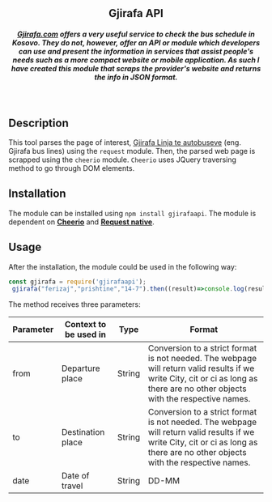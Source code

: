 # <h2 align="center">Gjirafa API</h2>


<h5 align="center"><a href="gjirafa.com">Gjirafa.com</a> offers a very useful service to check the bus schedule in Kosovo. They do not, however, offer an API or module which developers can use and present the information in services that assist people's needs such as a more compact website or mobile application. As such I have created this module that scraps the provider's website and returns the info in JSON format.</h5>
<br/>

## Description
This tool parses the page of interest, <a href="https://gjirafa.com/Autobus">Gjirafa Linja te autobuseve</a> (eng. Gjirafa bus lines) using the ``request`` module. Then, the parsed web page is scrapped using the ``cheerio`` module. ``Cheerio`` uses JQuery traversing method to go through DOM elements.

## Installation
The module can be installed using ``npm install gjirafaapi``. The module is dependent on <strong><a href="https://github.com/cheeriojs/cheerio">Cheerio</a></strong> and <strong><a href="https://www.npmjs.com/package/request">Request native</a></strong>.

## Usage
After the installation, the module could be used in the following way:

  ```JavaScript
  const gjirafa = require('gjirafaapi');
   gjirafa("ferizaj","prishtine","14-7").then((result)=>console.log(result));
```
The method receives three parameters:

| Parameter | Context to be used in | Type | Format|
| ------------- | ------------- | -----------|--------|
| from  | Departure place  | String | Conversion to a strict format is not needed. The webpage will return valid results if we write City, cit or ci as long as there are no other objects with the respective names.
| to  | Destination place  | String | Conversion to a strict format is not needed. The webpage will return valid results if we write City, cit or ci as long as there are no other objects with the respective names.
| date | Date of travel |  String   | DD-MM



  
